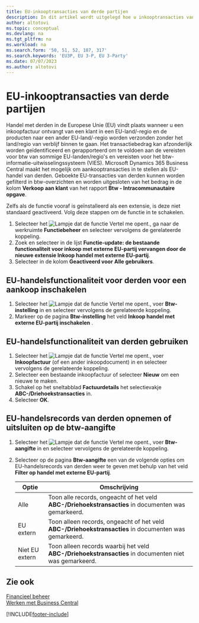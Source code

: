 ```yaml
---
title: EU-inkooptransacties van derde partijen
description: In dit artikel wordt uitgelegd hoe u inkooptransacties van derden in de Europese Unie (EU) instelt en gebruikt.
author: altotovi
ms.topic: conceptual
ms.devlang: na
ms.tgt_pltfrm: na
ms.workload: na
ms.search.form: '50, 51, 52, 187, 317'
ms.search.keywords: 'EU3P, EU 3-P, EU 3-Party'
ms.date: 07/07/2023
ms.author: altotovi
---
```


# <a name="eu-third-party-purchase-transactions"></a>EU-inkooptransacties van derde partijen

Handel met derden in de Europese Unie (EU) vindt plaats wanneer u een inkoopfactuur ontvangt van een klant in een EU-land/-regio en de producten naar een ander EU-land/-regio worden verzonden zonder het land/regio van verblijf binnen te gaan. Het transactiebedrag kan afzonderlijk worden geïdentificeerd en gerapporteerd om te voldoen aan de vereisten voor btw van sommige EU-landen/regio's en vereisten voor het btw-informatie-uitwisselingssysteem (VIES). Microsoft Dynamics 365 Business Central maakt het mogelijk om aankooptransacties in te stellen als EU-handel van derden. Geboekte EU-transacties van derden kunnen worden gefilterd in btw-overzichten en worden uitgesloten van het bedrag in de kolom **Verkoop aan klant** van het rapport **Btw - Intracommunautaire opgave**.

Zelfs als de functie vooraf is geïnstalleerd als een extensie, is deze niet standaard geactiveerd. Volg deze stappen om de functie in te schakelen.

1. Selecteer het ![Lampje dat de functie Vertel me opent.](media/ui-search/search_small.png "Vertel me wat u wilt doen"), ga naar de werkruimte **Functiebeheer** en selecteer vervolgens de gerelateerde koppeling.
2. Zoek en selecteer in de lijst **Functie-update: de bestaande functionaliteit voor inkoop met externe EU-partij vervangen door de nieuwe extensie Inkoop handel met externe EU-partij**.
3. Selecteer in de kolom **Geactiveerd voor** **Alle gebruikers**.

## <a name="enable-eu-third-party-trade-functionality-for-a-purchase"></a>EU-handelsfunctionaliteit voor derden voor een aankoop inschakelen

1. Selecteer het ![Lampje dat de functie Vertel me opent.](media/ui-search/search_small.png "Vertel me wat u wilt doen"), voer **Btw-instelling** in en selecteer vervolgens de gerelateerde koppeling.
2. Markeer op de pagina **Btw-instelling** het veld **Inkoop handel met externe EU-partij inschakelen** .

## <a name="use-eu-third-party-trade-functionality"></a>EU-handelsfunctionaliteit van derden gebruiken

1. Selecteer het ![Lampje dat de functie Vertel me opent.](media/ui-search/search_small.png "Vertel me wat u wilt doen"), voer **Inkoopfactuur** (of een ander inkoopdocument) in en selecteer vervolgens de gerelateerde koppeling.
2. Selecteer een bestaande inkoopfactuur of selecteer **Nieuw** om een ​​nieuwe te maken.
3. Schakel op het sneltabblad **Factuurdetails** het selectievakje **ABC-/Driehoekstransacties** in.
4. Selecteer **OK**.

## <a name="include-or-exclude-eu-third-party-trade-records-on-the-vat-statement"></a>EU-handelsrecords van derden opnemen of uitsluiten op de btw-aangifte

1. Selecteer het ![Lampje dat de functie Vertel me opent.](media/ui-search/search_small.png "Vertel me wat u wilt doen"), voer **Btw-aangifte** in en selecteer vervolgens de gerelateerde koppeling.
2. Selecteer op de pagina **Btw-aangifte** een van de volgende opties om EU-handelsrecords van derden weer te geven met behulp van het veld **Filter op handel met externe EU-partij**.

    | Optie | Omschrijving |
    |--------|-------------|
    | Alle | Toon alle records, ongeacht of het veld **ABC-/Driehoekstransacties** in documenten was gemarkeerd. |
    | EU extern | Toon alleen records, ongeacht of het veld **ABC-/Driehoekstransacties** in documenten was gemarkeerd. |
    | Niet EU extern | Toon alleen records waarbij het veld **ABC-/Driehoekstransacties** in documenten niet was gemarkeerd. |


## <a name="see-also"></a>Zie ook
[Financieel beheer](finance.md)  
[Werken met Business Central](ui-work-product.md)

[!INCLUDE[footer-include](includes/footer-banner.md)]
